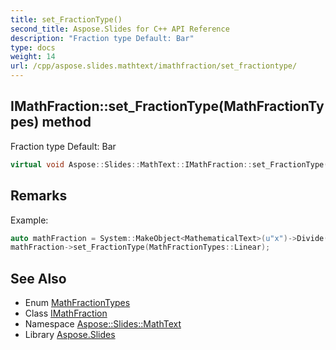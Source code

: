 ```yaml
---
title: set_FractionType()
second_title: Aspose.Slides for C++ API Reference
description: "Fraction type Default: Bar"
type: docs
weight: 14
url: /cpp/aspose.slides.mathtext/imathfraction/set_fractiontype/
---
```

## IMathFraction::set_FractionType(MathFractionTypes) method


Fraction type Default: Bar

```cpp
virtual void Aspose::Slides::MathText::IMathFraction::set_FractionType(MathFractionTypes value)=0
```

## Remarks


Example: 
```cpp
auto mathFraction = System::MakeObject<MathematicalText>(u"x")->Divide(u"y");
mathFraction->set_FractionType(MathFractionTypes::Linear);
```

## See Also

* Enum [MathFractionTypes](../mathfractiontypes/)
* Class [IMathFraction](./)
* Namespace [Aspose::Slides::MathText](../)
* Library [Aspose.Slides](../../)